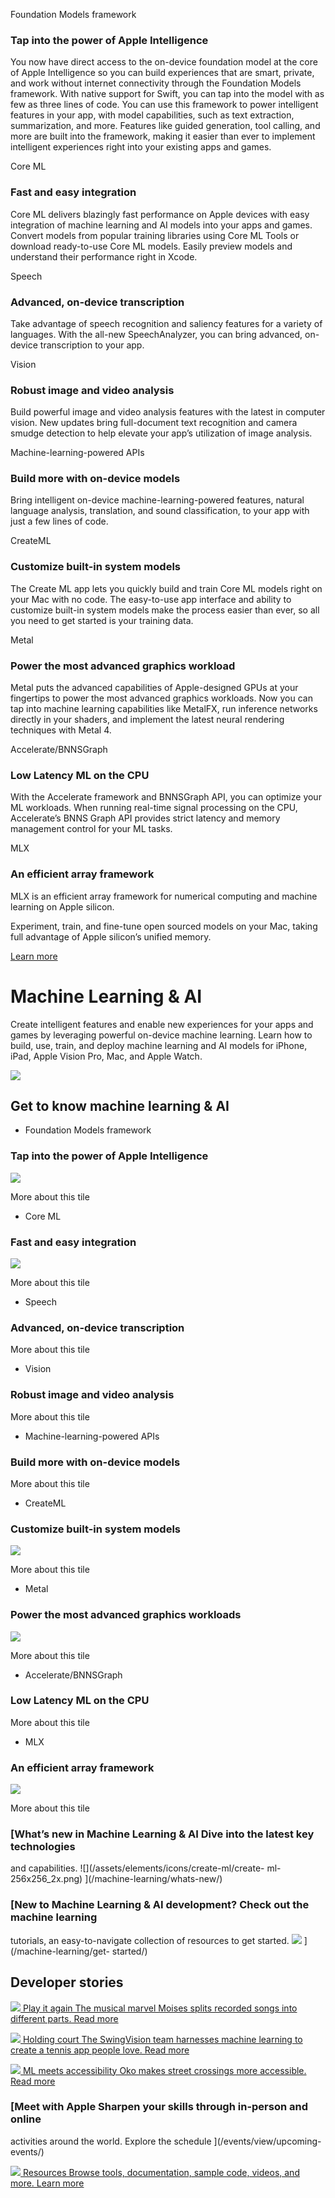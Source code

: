 Foundation Models framework

### Tap into the power of Apple Intelligence

You now have direct access to the on-device foundation model at the core of
Apple Intelligence so you can build experiences that are smart, private, and
work without internet connectivity through the Foundation Models framework.
With native support for Swift, you can tap into the model with as few as three
lines of code. You can use this framework to power intelligent features in
your app, with model capabilities, such as text extraction, summarization, and
more. Features like guided generation, tool calling, and more are built into
the framework, making it easier than ever to implement intelligent experiences
right into your existing apps and games.

Core ML

### Fast and easy integration

Core ML delivers blazingly fast performance on Apple devices with easy
integration of machine learning and AI models into your apps and games.
Convert models from popular training libraries using Core ML Tools or download
ready-to-use Core ML models. Easily preview models and understand their
performance right in Xcode.

Speech

### Advanced, on-device transcription

Take advantage of speech recognition and saliency features for a variety of
languages. With the all-new SpeechAnalyzer, you can bring advanced, on-device
transcription to your app.

Vision

### Robust image and video analysis

Build powerful image and video analysis features with the latest in computer
vision. New updates bring full-document text recognition and camera smudge
detection to help elevate your app’s utilization of image analysis.

Machine-learning-powered APIs

### Build more with on-device models

Bring intelligent on-device machine-learning-powered features, natural
language analysis, translation, and sound classification, to your app with
just a few lines of code.

CreateML

### Customize built-in system models

The Create ML app lets you quickly build and train Core ML models right on
your Mac with no code. The easy-to-use app interface and ability to customize
built-in system models make the process easier than ever, so all you need to
get started is your training data.

Metal

### Power the most advanced graphics workload

Metal puts the advanced capabilities of Apple-designed GPUs at your fingertips
to power the most advanced graphics workloads. Now you can tap into machine
learning capabilities like MetalFX, run inference networks directly in your
shaders, and implement the latest neural rendering techniques with Metal 4.

Accelerate/BNNSGraph

### Low Latency ML on the CPU

With the Accelerate framework and BNNSGraph API, you can optimize your ML
workloads. When running real-time signal processing on the CPU, Accelerate’s
BNNS Graph API provides strict latency and memory management control for your
ML tasks.

MLX

### An efficient array framework

MLX is an efficient array framework for numerical computing and machine
learning on Apple silicon.

Experiment, train, and fine-tune open sourced models on your Mac, taking full
advantage of Apple silicon’s unified memory.

[Learn more](https://mlx-framework.org/)

# Machine Learning & AI

Create intelligent features and enable new experiences for your apps and games
by leveraging powerful on-device machine learning. Learn how to build, use,
train, and deploy machine learning and AI models for iPhone, iPad, Apple
Vision Pro, Mac, and Apple Watch.

![](/machine-learning/images/lockup-hero-large_2x.png)

## Get to know machine learning & AI

  * Foundation Models framework

### Tap into the power of Apple Intelligence

![](/assets/elements/icons/foundationmodel/foundationmodel-256x256_2x.png)

More about this tile

  * Core ML

### Fast and easy integration

![](/assets/elements/icons/core-ml/core-ml-256x256_2x.png)

More about this tile

  * Speech

### Advanced, on-device transcription

More about this tile

  * Vision

### Robust image and video analysis

More about this tile

  * Machine-learning-powered APIs

### Build more with on-device models

More about this tile

  * CreateML

### Customize built-in system models

![](/assets/elements/icons/create-ml/create-ml-256x256_2x.png)

More about this tile

  * Metal

### Power the most advanced graphics workloads

![](/assets/elements/icons/metal/metal-256x256_2x.png)

More about this tile

  * Accelerate/BNNSGraph

### Low Latency ML on the CPU

More about this tile

  * MLX

### An efficient array framework

![](/machine-learning/images/mlx_2x.png)

More about this tile

### [What’s new in Machine Learning & AI Dive into the latest key technologies
and capabilities. ![](/assets/elements/icons/create-ml/create-
ml-256x256_2x.png) ](/machine-learning/whats-new/)

### [New to Machine Learning & AI development? Check out the machine learning
tutorials, an easy-to-navigate collection of resources to get started.
![](/pathways/images/hero-pathways-b-small_2x.png) ](/machine-learning/get-
started/)

## Developer stories

[ ![](/articles/images/article-moises-0_2x.jpg) Play it again The musical
marvel Moises splits recorded songs into different parts.  Read more
]({$page.lang.url_apac}/articles/moises/)

[ ![](/articles/images/article-swingvision_2x.jpg) Holding court The
SwingVision team harnesses machine learning to create a tennis app people
love. Read more ](/news/?id=0pg4dthn)

[ ![](/articles/images/article-oko_2x.jpg) ML meets accessibility Oko makes
street crossings more accessible. Read more ](/news/?id=58c4urmu)

### [Meet with Apple Sharpen your skills through in-person and online
activities around the world. Explore the schedule ](/events/view/upcoming-
events/)

[ ![](/assets/elements/icons/create-ml/create-ml-96x96_2x.png) Resources
Browse tools, documentation, sample code, videos, and more. Learn more
](/machine-learning/resources/)

